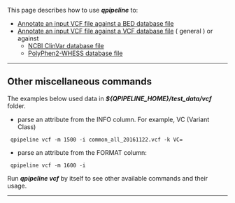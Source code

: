 
This page describes how to use **_qpipeline_** to:

* [Annotate an input VCF file against a BED database file](ANNOTATE_VCF_WITH_BED.md)
* [Annotate an input VCF file against a VCF database file](ANNOTATE_VCF_WITH_VCF.md) ( general ) or against
  * [NCBI ClinVar database file](NCBI_ClinVar.md)
  * [PolyPhen2-WHESS database file](POLYPHEN2-WHESS.md)
  

---
## Other miscellaneous commands 

The examples below used data in **_${QPIPELINE_HOME}/test_data/vcf_** folder.

* parse an attribute from the INFO column.  For example, VC (Variant Class)
```
 qpipeline vcf -m 1500 -i common_all_20161122.vcf -k VC= 
```

* parse an attribute from the FORMAT column: 
```
 qpipeline vcf -m 1600 -i 
```

Run **_qpipeline vcf_** by itself to see other available commands and their usage.

---
